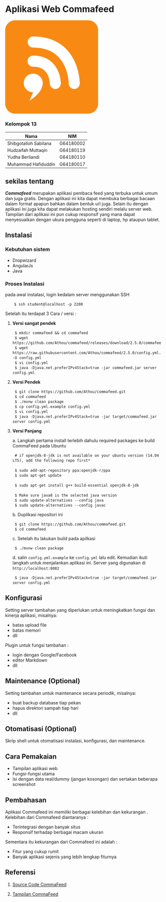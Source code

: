 # Aplikasi Web Commafeed

<img src="1200px-CommaFeed.svg.png" width="300" height="300" align=middle>

### Kelompok 13
| Nama                   | NIM       |
| ---------------------- | --------- |
| Shibgotalloh Sabilana  | G64180002 |
| Hudzaifah Muttaqin     | G64180119 |
| Yudha Berliandi        | G64180110 |
| Muhammad Hafiduddin    | G64180017 |

## sekilas tentang
***Commafeed*** merupakan aplikasi pembaca feed yang terbuka untuk umum dan juga gratis. Dengan aplikasi ini kita dapat membuka berbagai bacaan dalam format apapun bahkan dalam bentuk url juga. Selain itu dengan aplikasi ini juga kita dapat melakukan hosting sendiri melalu server web. Tampilan dari aplikasi ini pun cukup responsif yang mana dapat menyesuaikan dengan ukura pengguna seperti di laptop, hp ataupun tablet.

## Instalasi
### Kebutuhan sistem
- Dropwizard
- AngularJs
- Java

### Proses Instalasi
pada awal instalasi, login kedalam server menggunakan SSH
    
        $ ssh student@localhost -p 2200
  
Setelah itu terdapat 3 Cara / versi :
1. **Versi sangat pendek**

        $ mkdir commafeed && cd commafeed
        $ wget https://github.com/Athou/commafeed/releases/download/2.5.0/commafeed.jar
        $ wget https://raw.githubusercontent.com/Athou/commafeed/2.5.0/config.yml.example -O config.yml
        $ vi config.yml
        $ java -Djava.net.preferIPv4Stack=true -jar commafeed.jar server config.yml

2. **Versi Pendek**

        $ git clone https://github.com/Athou/commafeed.git
        $ cd commafeed
        $ ./mvnw clean package
        $ cp config.yml.example config.yml
        $ vi config.yml
        $ java -Djava.net.preferIPv4Stack=true -jar target/commafeed.jar server config.yml

3. **Versi Panjang**

    a. Langkah pertama install terlebih dahulu required packages ke build CommaFeed pada Ubuntu
        
        # if openjdk-8-jdk is not available on your ubuntu version (14.04 LTS), add the following repo first*
       
        $ sudo add-apt-repository ppa:openjdk-r/ppa
        $ sudo apt-get update
                 
        $ sudo apt-get install g++ build-essential openjdk-8-jdk
                 
        $ Make sure java8 is the selected java version
        $ sudo update-alternatives --config java
        $ sudo update-alternatives --config javac
    
    b. Duplikasi  repositori ini
    
        $ git clone https://github.com/Athou/commafeed.git
        $ cd commafeed
        
    c. Setelah itu lakukan build pada apilkasi
    
        $ ./mvnw clean package
    
    d. salin `config.yml.example` ke `config.yml` lalu edit. Kemudian ikuti langkah untuk menjalankan aplikasi ini. Server yang digunakan di `http://localhost:8082`
    
        $ java -Djava.net.preferIPv4Stack=true -jar target/commafeed.jar server config.yml

    
## Konfigurasi
Setting server tambahan yang diperlukan untuk meningkatkan fungsi dan kinerja aplikasi, misalnya:
- batas upload file
- batas memori
- dll

Plugin untuk fungsi tambahan : 
- login dengan Google/Facebook
- editor Markdown
- dll


## Maintenance (Optional)
Setting tambahan untuk maintenance secara periodik, misalnya:
- buat backup database tiap pekan
- hapus direktori sampah tiap hari
- dll


## Otomatisasi (Optional)
Skrip shell untuk otomatisasi instalasi, konfigurasi, dan maintenance.

## Cara Pemakaian
- Tampilan aplikasi web
- Fungsi-fungsi utama
- Isi dengan data real/dummy (jangan kosongan) dan sertakan beberapa screenshot


## Pembahasan
Aplikasi Commafeed ini memiliki berbagai kelebihan dan kekurangan . Kelebihan dari Commafeed diantaranya :
- Terintegrasi dengan banyak situs
- Responsif terhadap berbagai macam ukuran
 
Sementara itu kekurangan dari Commafeed ini adalah :
- Fitur yang cukup rumit
- Banyak aplikasi sejenis yang lebih lengkap fiturnya


## Referensi
1. [Source Code CommaFeed](https://github.com/Athou/commafeed)

2. [Tampilan CommaFeed](https://www.commafeed.com/#/feeds/view/category/31654063)

